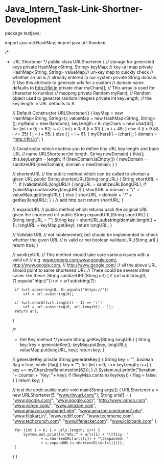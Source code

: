 # Java_Intern_Task-Link-Shortner-Development
package testjava;

import java.util.HashMap;
import java.util.Random;

/*
 * URL Shortener
 */
public class URLShortener {
	// storage for generated keys
	private HashMap<String, String> keyMap; // key-url map
	private HashMap<String, String> valueMap;// url-key map to quickly check
												// whether an url is
	// already entered in our system
	private String domain; // Use this attribute to generate urls for a custom
							// domain name defaults to http://fkt.in
	private char myChars[]; // This array is used for character to number
							// mapping
	private Random myRand; // Random object used to generate random integers
	private int keyLength; // the key length in URL defaults to 8

	// Default Constructor
	URLShortener() {
		keyMap = new HashMap<String, String>();
		valueMap = new HashMap<String, String>();
		myRand = new Random();
		keyLength = 8;
		myChars = new char[62];
		for (int i = 0; i < 62; i++) {
			int j = 0;
			if (i < 10) {
				j = i + 48;
			} else if (i > 9 && i <= 35) {
				j = i + 55;
			} else {
				j = i + 61;
			}
			myChars[i] = (char) j;
		}
		domain = "http://fkt.in";
	}

	// Constructor which enables you to define tiny URL key length and base URL
	// name
	URLShortener(int length, String newDomain) {
		this();
		this.keyLength = length;
		if (!newDomain.isEmpty()) {
			newDomain = sanitizeURL(newDomain);
			domain = newDomain;
		}
	}

	// shortenURL
	// the public method which can be called to shorten a given URL
	public String shortenURL(String longURL) {
		String shortURL = "";
		if (validateURL(longURL)) {
			longURL = sanitizeURL(longURL);
			if (valueMap.containsKey(longURL)) {
				shortURL = domain + "/" + valueMap.get(longURL);
			} else {
				shortURL = domain + "/" + getKey(longURL);
			}
		}
		// add http part
		return shortURL;
	}

	// expandURL
	// public method which returns back the original URL given the shortened url
	public String expandURL(String shortURL) {
		String longURL = "";
		String key = shortURL.substring(domain.length() + 1);
		longURL = keyMap.get(key);
		return longURL;
	}

	// Validate URL
	// not implemented, but should be implemented to check whether the given URL
	// is valid or not
	boolean validateURL(String url) {
		return true;
	}

	// sanitizeURL
	// This method should take care various issues with a valid url
	// e.g. www.google.com,www.google.com/, http://www.google.com,
	// http://www.google.com/
	// all the above URL should point to same shortened URL
	// There could be several other cases like these.
	String sanitizeURL(String url) {
		if (url.substring(0, 7).equals("http://"))
			url = url.substring(7);

		if (url.substring(0, 8).equals("https://"))
			url = url.substring(8);

		if (url.charAt(url.length() - 1) == '/')
			url = url.substring(0, url.length() - 1);
		return url;
	}

	/*
	 * Get Key method
	 */
	private String getKey(String longURL) {
		String key;
		key = generateKey();
		keyMap.put(key, longURL);
		valueMap.put(longURL, key);
		return key;
	}

	// generateKey
	private String generateKey() {
		String key = "";
		boolean flag = true;
		while (flag) {
			key = "";
			for (int i = 0; i <= keyLength; i++) {
				key += myChars[myRand.nextInt(62)];
			}
			// System.out.println("Iteration: "+ counter + "Key: "+ key);
			if (!keyMap.containsKey(key)) {
				flag = false;
			}
		}
		return key;
	}

	// test the code
	public static void main(String args[]) {
		URLShortener u = new URLShortener(5, "www.tinyurl.com/");
		String urls[] = { "www.google.com/", "www.google.com",
				"http://www.yahoo.com", "www.yahoo.com/", "www.amazon.com",
				"www.amazon.com/page1.php", "www.amazon.com/page2.php",
				"www.flipkart.in", "www.rediff.com", "www.techmeme.com",
				"www.techcrunch.com", "www.lifehacker.com", "www.icicibank.com" };

		for (int i = 0; i < urls.length; i++) {
			System.out.println("URL:" + urls[i] + "\tTiny: "
					+ u.shortenURL(urls[i]) + "\tExpanded: "
					+ u.expandURL(u.shortenURL(urls[i])));
		}
	}
}
